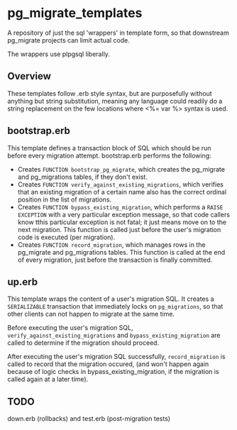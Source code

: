 pg_migrate_templates
====================

A repository of just the sql 'wrappers' in template form, so that downstream pg_migrate projects can limit actual code.

The wrappers use plpgsql liberally.

Overview
--------
These templates follow .erb style syntax, but are purposefully without anything but string substitution, meaning any language could readily do a string replacement on the few locations where <%= var %> syntax is used.

bootstrap.erb
-------------
This template defines a transaction block of SQL which should be run before every migration attempt.  bootstrap.erb performs the following:
* Creates `FUNCTION bootstrap_pg_migrate`, which creates the pg_migrate and pg_migrations tables, if they don't exist.
* Creates `FUNCTION verify_against_existing_migrations`, which verifies that an existing migration of a certain name also has the correct ordinal position in the list of migrations.
* Creates `FUNCTION bypass_existing_migration`, which performs a `RAISE EXCEPTION` with a very particular exception message, so that code callers know tthis particular exception is not fatal; it just means move on to the next migration.  This function is called just before the user's migration code is executed (per migration).
* Creates `FUNCTION record_migration`, which manages rows in the pg_migrate and pg_migrations tables.  This function is called at the end of every migration, just before the transaction is finally committed.

up.erb
------
This template wraps the content of a user's migration SQL.  It creates a `SERIALIZABLE` transaction that immediately locks on `pg_migrations`, so that other clients can not happen to migrate at the same time.

Before executing the user's migration SQL, `verify_against_existing_migrations` and `bypass_existing_migration` are called to determine if the migration should proceed.  

After executing the user's migration SQL successfully, `record_migration` is called to record that the migration occured, (and won't happen again because of logic checks in bypass_existing_migration, if the migration is called again at a later time).

TODO
----
down.erb (rollbacks) and test.erb (post-migration tests)
